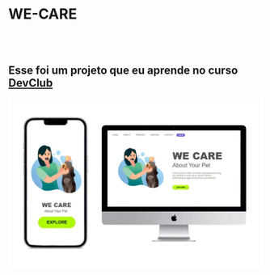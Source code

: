 <h1>WE-CARE</h1>

<br>
<br>
<h2>Esse foi um projeto que eu aprende no curso <a href="https://rodolfomori.com.br/devclub">DevClub</a></h2>

<img src="https://github.com/sibelibel26/WE-CARE/blob/main/assetes/WE%20CARE%20imagem.jpeg?raw=true" />
